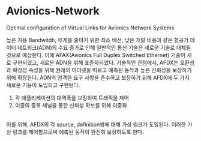 # Avionics-Network
Optimal configuration of Virtual Links for Avionics Network Systems

높은 가용 Bandwitdh, 무게를 줄이기 위한 최소 배선, 낮은 개발 비용과 같은 항공기 데이터 네트워크(ADN)의 수요 증가로 인해 일반적인 통신 기술은 새로운 기술로 대체될 것으로 예상한다.
이에 AFAX(Avionics Full Duplex Switched Ethernet) 기술이 새로 구현되었고, 새로운 ADN을 위해 표준화되었다.
기술적인 관점에서, AFDX는 호환성과 확장성 속성을 위해 원래의 이더넷을 따르고 예측된 동작과 높은 신뢰성을 보장하기 위해 확장한다.
ADN의 엄격한 요구 사항을 준수하고 보장하기 위해 AFDX에 두 가지 새로운 기능이 도입되고 구현된다.
1. 각 애플리케이션의 대역폭을 보장하여 트래픽을 제어
2. 이중의 중복 채널을 통한 신뢰성 확보를 위해 이중화
<br>
이를 위해, AFDX의 각 source, definition쌍에 대해 가상 링크가 도입된다.
이러한 가상 링크를 제어함으로써 예측된 동작이 완전히 보장하도록 한다.
